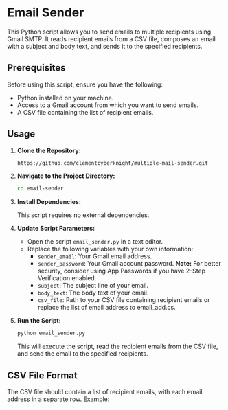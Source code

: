 # Email Sender

This Python script allows you to send emails to multiple recipients using Gmail SMTP. It reads recipient emails from a CSV file, composes an email with a subject and body text, and sends it to the specified recipients.

## Prerequisites

Before using this script, ensure you have the following:

- Python installed on your machine.
- Access to a Gmail account from which you want to send emails.
- A CSV file containing the list of recipient emails.

## Usage

1. **Clone the Repository:**

    ```bash
    https://github.com/clementcyberknight/multiple-mail-sender.git
    ```

2. **Navigate to the Project Directory:**

    ```bash
    cd email-sender
    ```

3. **Install Dependencies:**

    This script requires no external dependencies.

4. **Update Script Parameters:**

    - Open the script `email_sender.py` in a text editor.
    - Replace the following variables with your own information:
        - `sender_email`: Your Gmail email address.
        - `sender_password`: Your Gmail account password. **Note:** For better security, consider using App Passwords if you have 2-Step Verification enabled.
        - `subject`: The subject line of your email.
        - `body_text`: The body text of your email.
        - `csv_file`: Path to your CSV file containing recipient emails or replace the list of email address to email_add.cs.

5. **Run the Script:**

    ```bash
    python email_sender.py
    ```

    This will execute the script, read the recipient emails from the CSV file, and send the email to the specified recipients.

## CSV File Format

The CSV file should contain a list of recipient emails, with each email address in a separate row. Example:

